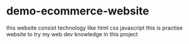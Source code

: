 ﻿# demo-ecommerce-website
this website consist technology like  html css javascript 
this is practise website to try my web dev knowledge in this project
